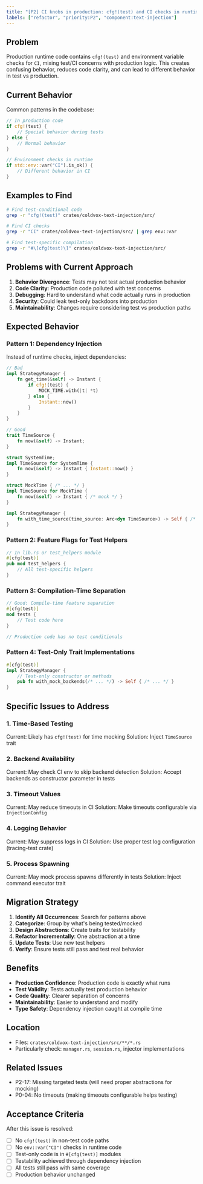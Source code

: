 ```yaml
---
title: "[P2] CI knobs in production: cfg!(test) and CI checks in runtime code"
labels: ["refactor", "priority:P2", "component:text-injection"]
---
```


## Problem

Production runtime code contains `cfg!(test)` and environment variable checks for `CI`, mixing test/CI concerns with production logic. This creates confusing behavior, reduces code clarity, and can lead to different behavior in test vs production.

## Current Behavior

Common patterns in the codebase:

```rust
// In production code
if cfg!(test) {
    // Special behavior during tests
} else {
    // Normal behavior
}

// Environment checks in runtime
if std::env::var("CI").is_ok() {
    // Different behavior in CI
}
```

## Examples to Find

```bash
# Find test-conditional code
grep -r "cfg!(test)" crates/coldvox-text-injection/src/

# Find CI checks
grep -r "CI" crates/coldvox-text-injection/src/ | grep env::var

# Find test-specific compilation
grep -r "#\[cfg(test)\]" crates/coldvox-text-injection/src/
```

## Problems with Current Approach

1. **Behavior Divergence**: Tests may not test actual production behavior
2. **Code Clarity**: Production code polluted with test concerns
3. **Debugging**: Hard to understand what code actually runs in production
4. **Security**: Could leak test-only backdoors into production
5. **Maintainability**: Changes require considering test vs production paths

## Expected Behavior

### Pattern 1: Dependency Injection
Instead of runtime checks, inject dependencies:

```rust
// Bad
impl StrategyManager {
    fn get_time(&self) -> Instant {
        if cfg!(test) {
            MOCK_TIME.with(|t| *t)
        } else {
            Instant::now()
        }
    }
}

// Good
trait TimeSource {
    fn now(&self) -> Instant;
}

struct SystemTime;
impl TimeSource for SystemTime {
    fn now(&self) -> Instant { Instant::now() }
}

struct MockTime { /* ... */ }
impl TimeSource for MockTime {
    fn now(&self) -> Instant { /* mock */ }
}

impl StrategyManager {
    fn with_time_source(time_source: Arc<dyn TimeSource>) -> Self { /* ... */ }
}
```

### Pattern 2: Feature Flags for Test Helpers
```rust
// In lib.rs or test_helpers module
#[cfg(test)]
pub mod test_helpers {
    // All test-specific helpers
}
```

### Pattern 3: Compilation-Time Separation
```rust
// Good: Compile-time feature separation
#[cfg(test)]
mod tests {
    // Test code here
}

// Production code has no test conditionals
```

### Pattern 4: Test-Only Trait Implementations
```rust
#[cfg(test)]
impl StrategyManager {
    // Test-only constructor or methods
    pub fn with_mock_backends(/* ... */) -> Self { /* ... */ }
}
```

## Specific Issues to Address

### 1. Time-Based Testing
Current: Likely has `cfg!(test)` for time mocking
Solution: Inject `TimeSource` trait

### 2. Backend Availability
Current: May check CI env to skip backend detection
Solution: Accept backends as constructor parameter in tests

### 3. Timeout Values
Current: May reduce timeouts in CI
Solution: Make timeouts configurable via `InjectionConfig`

### 4. Logging Behavior
Current: May suppress logs in CI
Solution: Use proper test log configuration (tracing-test crate)

### 5. Process Spawning
Current: May mock process spawns differently in tests
Solution: Inject command executor trait

## Migration Strategy

1. **Identify All Occurrences**: Search for patterns above
2. **Categorize**: Group by what's being tested/mocked
3. **Design Abstractions**: Create traits for testability
4. **Refactor Incrementally**: One abstraction at a time
5. **Update Tests**: Use new test helpers
6. **Verify**: Ensure tests still pass and test real behavior

## Benefits

- **Production Confidence**: Production code is exactly what runs
- **Test Validity**: Tests actually test production behavior
- **Code Quality**: Clearer separation of concerns
- **Maintainability**: Easier to understand and modify
- **Type Safety**: Dependency injection caught at compile time

## Location

- Files: `crates/coldvox-text-injection/src/**/*.rs`
- Particularly check: `manager.rs`, `session.rs`, injector implementations

## Related Issues

- P2-17: Missing targeted tests (will need proper abstractions for mocking)
- P0-04: No timeouts (making timeouts configurable helps testing)

## Acceptance Criteria

After this issue is resolved:
- [ ] No `cfg!(test)` in non-test code paths
- [ ] No `env::var("CI")` checks in runtime code
- [ ] Test-only code is in `#[cfg(test)]` modules
- [ ] Testability achieved through dependency injection
- [ ] All tests still pass with same coverage
- [ ] Production behavior unchanged
